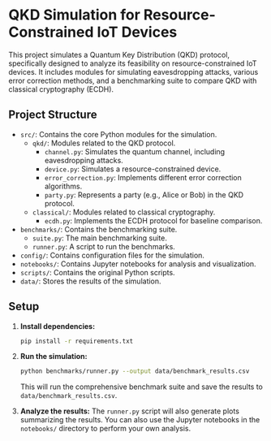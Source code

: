 # QKD Simulation for Resource-Constrained IoT Devices

This project simulates a Quantum Key Distribution (QKD) protocol, specifically designed to analyze its feasibility on resource-constrained IoT devices. It includes modules for simulating eavesdropping attacks, various error correction methods, and a benchmarking suite to compare QKD with classical cryptography (ECDH).

## Project Structure

- `src/`: Contains the core Python modules for the simulation.
  - `qkd/`: Modules related to the QKD protocol.
    - `channel.py`: Simulates the quantum channel, including eavesdropping attacks.
    - `device.py`: Simulates a resource-constrained device.
    - `error_correction.py`: Implements different error correction algorithms.
    - `party.py`: Represents a party (e.g., Alice or Bob) in the QKD protocol.
  - `classical/`: Modules related to classical cryptography.
    - `ecdh.py`: Implements the ECDH protocol for baseline comparison.
- `benchmarks/`: Contains the benchmarking suite.
  - `suite.py`: The main benchmarking suite.
  - `runner.py`: A script to run the benchmarks.
- `config/`: Contains configuration files for the simulation.
- `notebooks/`: Contains Jupyter notebooks for analysis and visualization.
- `scripts/`: Contains the original Python scripts.
- `data/`: Stores the results of the simulation.

## Setup

1. **Install dependencies:**
   ```bash
   pip install -r requirements.txt
   ```

2. **Run the simulation:**
   ```bash
   python benchmarks/runner.py --output data/benchmark_results.csv
   ```

   This will run the comprehensive benchmark suite and save the results to `data/benchmark_results.csv`.

3. **Analyze the results:**
   The `runner.py` script will also generate plots summarizing the results. You can also use the Jupyter notebooks in the `notebooks/` directory to perform your own analysis.